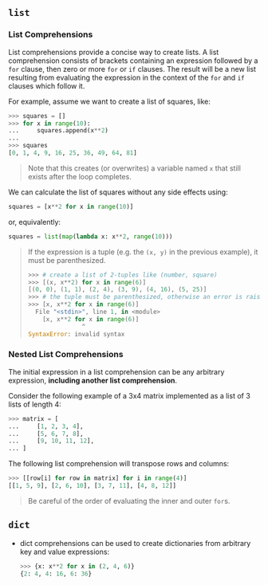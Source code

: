 ## `list`

### List Comprehensions

List comprehensions provide a concise way to create lists. A list comprehension consists of brackets containing an expression followed by a `for` clause, then zero or more `for` or `if` clauses. The result will be a new list resulting from evaluating the expression in the context of the `for` and `if` clauses which follow it.

For example, assume we want to create a list of squares, like:

```python
>>> squares = []
>>> for x in range(10):
...     squares.append(x**2)
...
>>> squares
[0, 1, 4, 9, 16, 25, 36, 49, 64, 81]
```

> Note that this creates (or overwrites) a variable named `x` that still exists after the loop completes. 

We can calculate the list of squares without any side effects using:

```python
squares = [x**2 for x in range(10)]
```

or, equivalently:

```python
squares = list(map(lambda x: x**2, range(10)))
```

> If the expression is a tuple (e.g. the `(x, y)` in the previous example), it must be parenthesized.
> 
> ```python
> >>> # create a list of 2-tuples like (number, square)
> >>> [(x, x**2) for x in range(6)]
> [(0, 0), (1, 1), (2, 4), (3, 9), (4, 16), (5, 25)]
> >>> # the tuple must be parenthesized, otherwise an error is raised
> >>> [x, x**2 for x in range(6)]
>   File "<stdin>", line 1, in <module>
>     [x, x**2 for x in range(6)]
>                ^
> SyntaxError: invalid syntax
> ```

### Nested List Comprehensions

The initial expression in a list comprehension can be any arbitrary expression, **including another list comprehension**.

Consider the following example of a 3x4 matrix implemented as a list of 3 lists of length 4:

```python
>>> matrix = [
...     [1, 2, 3, 4],
...     [5, 6, 7, 8],
...     [9, 10, 11, 12],
... ]
```

The following list comprehension will transpose rows and columns:

```python
>>> [[row[i] for row in matrix] for i in range(4)]
[[1, 5, 9], [2, 6, 10], [3, 7, 11], [4, 8, 12]]
```

> Be careful of the order of evaluating the inner and outer `for`s.

## `dict`

- dict comprehensions can be used to create dictionaries from arbitrary key and value expressions:

    ```python
    >>> {x: x**2 for x in (2, 4, 6)}
    {2: 4, 4: 16, 6: 36}
    ```
